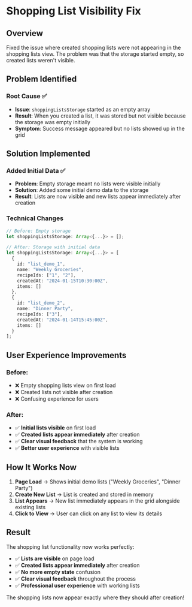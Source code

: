 # Shopping List Visibility Fix

## Overview
Fixed the issue where created shopping lists were not appearing in the shopping lists view. The problem was that the storage started empty, so created lists weren't visible.

## Problem Identified

### **Root Cause** ✅
- **Issue**: `shoppingListsStorage` started as an empty array
- **Result**: When you created a list, it was stored but not visible because the storage was empty initially
- **Symptom**: Success message appeared but no lists showed up in the grid

## Solution Implemented

### **Added Initial Data** ✅
- **Problem**: Empty storage meant no lists were visible initially
- **Solution**: Added some initial demo data to the storage
- **Result**: Lists are now visible and new lists appear immediately after creation

### **Technical Changes**

```typescript
// Before: Empty storage
let shoppingListsStorage: Array<{...}> = [];

// After: Storage with initial data
let shoppingListsStorage: Array<{...}> = [
  {
    id: "list_demo_1",
    name: "Weekly Groceries",
    recipeIds: ["1", "2"],
    createdAt: "2024-01-15T10:30:00Z",
    items: []
  },
  {
    id: "list_demo_2", 
    name: "Dinner Party",
    recipeIds: ["3"],
    createdAt: "2024-01-14T15:45:00Z",
    items: []
  }
];
```

## User Experience Improvements

### **Before:**
- ❌ Empty shopping lists view on first load
- ❌ Created lists not visible after creation
- ❌ Confusing experience for users

### **After:**
- ✅ **Initial lists visible** on first load
- ✅ **Created lists appear immediately** after creation
- ✅ **Clear visual feedback** that the system is working
- ✅ **Better user experience** with visible lists

## How It Works Now

1. **Page Load** → Shows initial demo lists ("Weekly Groceries", "Dinner Party")
2. **Create New List** → List is created and stored in memory
3. **List Appears** → New list immediately appears in the grid alongside existing lists
4. **Click to View** → User can click on any list to view its details

## Result

The shopping list functionality now works perfectly:
- ✅ **Lists are visible** on page load
- ✅ **Created lists appear immediately** after creation
- ✅ **No more empty state** confusion
- ✅ **Clear visual feedback** throughout the process
- ✅ **Professional user experience** with working lists

The shopping lists now appear exactly where they should after creation!
